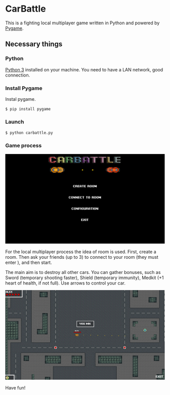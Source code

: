 # CarBattle
This is a fighting local multiplayer game written in Python and powered by [Pygame](http://www.pygame.org).


## Necessary things
### Python
[Python 3](https://www.python.org/downloads/) installed on your machine.
You need to have a LAN network, good connection.

### Install Pygame
Instal pygame.
```
$ pip install pygame
```
### Launch
```
$ python carbattle.py
```

### Game process

![scr1](screenshots/Screenshot_1.png)


For the local multiplayer process the idea of room is used. First, create a room. Then ask your friends (up to 3) to connect to your room (they must enter ), and then start. 

The main aim is to destroy all other cars. You can gather bonuses, such as Sword (temporary shooting faster), Shield (temporary immunity), Medkit (+1 heart of health, if not full).
Use arrows to control your car.

![scr2](screenshots/Screenshot_4.png)

Have fun!
